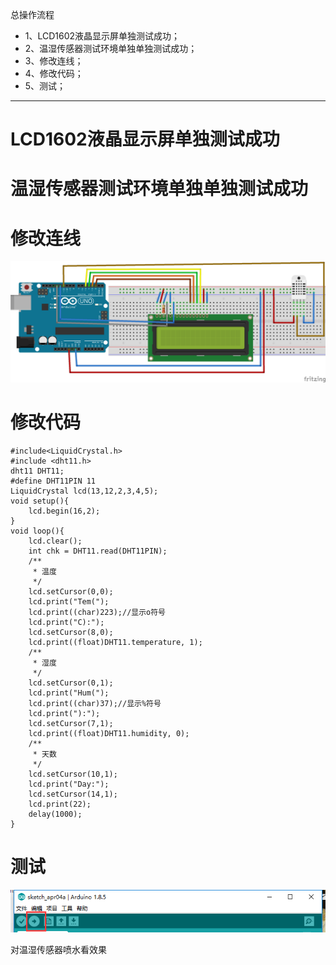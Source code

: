 总操作流程
- 1、LCD1602液晶显示屏单独测试成功；
- 2、温湿传感器测试环境单独单独测试成功；
- 3、修改连线；
- 4、修改代码；
- 5、测试；

----------
# LCD1602液晶显示屏单独测试成功
# 温湿传感器测试环境单独单独测试成功
# 修改连线
![](image/1-1.png)
# 修改代码
```
#include<LiquidCrystal.h>
#include <dht11.h>
dht11 DHT11;
#define DHT11PIN 11
LiquidCrystal lcd(13,12,2,3,4,5);
void setup(){
    lcd.begin(16,2);
}
void loop(){
    lcd.clear();
    int chk = DHT11.read(DHT11PIN);
    /**
     * 温度
     */
    lcd.setCursor(0,0);
    lcd.print("Tem(");
    lcd.print((char)223);//显示o符号
    lcd.print("C):");
    lcd.setCursor(8,0);
    lcd.print((float)DHT11.temperature, 1);
    /**
     * 湿度
     */
    lcd.setCursor(0,1);
    lcd.print("Hum(");
    lcd.print((char)37);//显示%符号
    lcd.print("):");
    lcd.setCursor(7,1);
    lcd.print((float)DHT11.humidity, 0);
    /**
     * 天数
     */
    lcd.setCursor(10,1);
    lcd.print("Day:");
    lcd.setCursor(14,1);
    lcd.print(22);
    delay(1000);
}
```
# 测试

![](image/1-2.png)

对温湿传感器喷水看效果